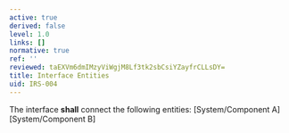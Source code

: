 ```yaml
---
active: true
derived: false
level: 1.0
links: []
normative: true
ref: ''
reviewed: taEXVm6dmIMzyViWgjM8Lf3tk2sbCsiYZayfrCLLsDY=
title: Interface Entities
uid: IRS-004
---
```


The interface **shall** connect the following entities:
[System/Component A]
[System/Component B]